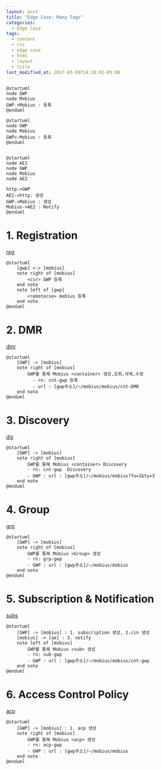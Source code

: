 ```yaml
---
layout: post
title: "Edge Case: Many Tags"
categories:
  - Edge Case
tags:
  - content
  - css
  - edge case
  - html
  - layout
  - title
last_modified_at: 2017-03-09T14:10:02-05:00
---  
```

```
@startuml
node GWP
node Mobius
GWP->Mobius : 등록
@enduml  

@startuml
node GWP
node Mobius
GWP<-Mobius : 등록
@enduml


@startuml
node AE1
node GWP
node Mobius
node AE2

http->GWP
AE1->http: 생성
GWP->Mobius : 생성
Mobius->AE2 : Notify
@enduml    
```
# 1. Registration   
[reg](/assets/gwp/1.reg.png) 
 
``` 
@startuml
    [gwp] <-> [mobius]
    note right of [mobius]
        <csr> GWP 등록  
    end note        
    note left of [gwp]
        <remotecse> mobius 등록  
    end note
@enduml  
```

# 2. DMR 
[dmr](/assets/gwp/2.dmr.png)
```     
@startuml  
    [GWP] -> [mobius]
    note right of [mobius]
        GWP를 통해 Mobius <container> 생성,조회,삭제,수정  
          - rn: cnt-gwp 등록
          - url : [gwp주소]/~/mobius/mobius/cnt-DMR  
    end note
@enduml
```

# 3. Discovery 
[dis](/assets/gwp/3.dis.png)
```  
@startuml  
    [GWP] -> [mobius]
    note right of [mobius]
        GWP를 통해 Mobius <container> Discovery
        - rn: cnt-gwp  Discovery
        - GWP : url : [gwp주소]/~/mobius/mobius?fu=1&ty=3   
    end note
@enduml
```

# 4. Group
[grp](/assets/gwp/4.group.png) 
```     
@startuml  
    [GWP] -> [mobius]
    note right of [mobius]
        GWP를 통해 Mobius <Group> 생성
        - rn: grp-gwp 
        - GWP : url : [gwp주소]/~/mobius/mobius   
    end note
@enduml
```
# 5. Subscription & Notification
[subs](/assets/gwp/5.subs.png)
```
@startuml  
    [GWP] -> [mobius] : 1. subscription 생성, 2.cin 생성   
    [mobius] -> [ae] : 3. notify
    note left of [mobius]
        GWP를 통해 Mobius <sub> 생성 
        - rn: sub-gwp 
        - GWP : url : [gwp주소]/~/mobius/mobius/cnt-gwp   
    end note
@enduml
```
# 6. Access Control Policy
[acp](/assets/gwp/6.acp.png)
```
@startuml  
    [GWP] -> [mobius] : 1. acp 생성     
    note right of [mobius]
        GWP를 통해 Mobius <acp> 생성 
        - rn: acp-gwp 
        - GWP : url : [gwp주소]/~/mobius/mobius
    end note
@enduml
```